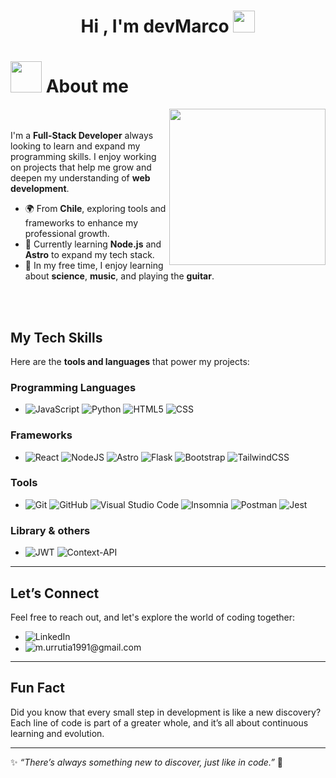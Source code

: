 <h1 align="center"> Hi , I'm devMarco <picture><img src="https://media.giphy.com/media/hvRJCLFzcasrR4ia7z/giphy.gif" width="35"></picture></h1>

# <picture><img src = "https://github.com/7oSkaaa/7oSkaaa/blob/main/Images/about_me.gif?raw=true" width = 50px></picture> About me

<picture><img align="right" src="https://i.gifer.com/I6uH.gif" width = 250px></picture>
<br><br>
I'm a **Full-Stack Developer** always looking to learn and expand my programming skills. I enjoy working on projects that help me grow and deepen my understanding of **web development**.

- 🌍 From **Chile**, exploring tools and frameworks to enhance my professional growth.  
- 🌟 Currently learning **Node.js** and **Astro** to expand my tech stack.  
- 🎸 In my free time, I enjoy learning about **science**, **music**, and playing the **guitar**.

<br><br>
## My Tech Skills  
Here are the **tools and languages** that power my projects:

### Programming Languages  
- ![JavaScript](https://img.shields.io/badge/JavaScript-323330?style=for-the-badge&logo=javascript&logoColor=F7DF1E) ![Python](https://img.shields.io/badge/Python-14354C?style=for-the-badge&logo=python&logoColor=white) ![HTML5](https://img.shields.io/badge/HTML5-E34F26?style=for-the-badge&logo=html5&logoColor=white)   ![CSS](https://img.shields.io/badge/CSS-239120?&style=for-the-badge&logo=css3&logoColor=white)

### Frameworks  
- ![React](https://img.shields.io/badge/react-%2320232a.svg?style=for-the-badge&logo=react&logoColor=%2361DAFB) 	![NodeJS](https://img.shields.io/badge/node.js-6DA55F?style=for-the-badge&logo=node.js&logoColor=white) ![Astro](https://img.shields.io/badge/astro-%232C2052.svg?style=for-the-badge&logo=astro&logoColor=white) ![Flask](https://img.shields.io/badge/flask-%23000.svg?style=for-the-badge&logo=flask&logoColor=white) 	![Bootstrap](https://img.shields.io/badge/bootstrap-%238511FA.svg?style=for-the-badge&logo=bootstrap&logoColor=white) ![TailwindCSS](https://img.shields.io/badge/tailwindcss-%2338B2AC.svg?style=for-the-badge&logo=tailwind-css&logoColor=white)

### Tools
- ![Git](https://img.shields.io/badge/Git-F05032?style=for-the-badge&logo=git&logoColor=white) ![GitHub](https://img.shields.io/badge/GitHub-100000?style=for-the-badge&logo=github&logoColor=white)  ![Visual Studio Code](https://img.shields.io/badge/Visual%20Studio%20Code-0078d7.svg?style=for-the-badge&logo=visual-studio-code&logoColor=white) 	![Insomnia](https://img.shields.io/badge/Insomnia-black?style=for-the-badge&logo=insomnia&logoColor=5849BE) ![Postman](https://img.shields.io/badge/Postman-FF6C37?style=for-the-badge&logo=postman&logoColor=white) ![Jest](https://img.shields.io/badge/-jest-%23C21325?style=for-the-badge&logo=jest&logoColor=white)

### Library & others
- ![JWT](https://img.shields.io/badge/JWT-black?style=for-the-badge&logo=JSON%20web%20tokens) ![Context-API](https://img.shields.io/badge/Context--Api-000000?style=for-the-badge&logo=react)
  
---

## Let’s Connect  
Feel free to reach out, and let's explore the world of coding together:  
- ![LinkedIn](https://img.shields.io/badge/linkedin-%230077B5.svg?style=for-the-badge&logo=linkedin&logoColor=white)
- <div style="display: flex; align-items: center"><img src="https://img.shields.io/badge/Gmail-D14836?style=for-the-badge&logo=gmail&logoColor=white">  m.urrutia1991@gmail.com</div>


---

## Fun Fact  
Did you know that every small step in development is like a new discovery? Each line of code is part of a greater whole, and it’s all about continuous learning and evolution.

---

✨ *“There’s always something new to discover, just like in code.”* 🚀  
